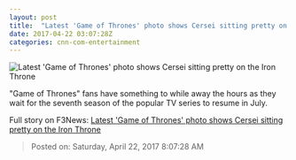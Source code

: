 ```yaml
---
layout: post
title:  "Latest 'Game of Thrones' photo shows Cersei sitting pretty on the Iron Throne"
date: 2017-04-22 03:07:28Z
categories: cnn-com-entertainment
---
```


![Latest 'Game of Thrones' photo shows Cersei sitting pretty on the Iron Throne](http://i2.cdn.cnn.com/cnnnext/dam/assets/170420235802-game-of-thrones-1-super-tease.jpg)

"Game of Thrones" fans have something to while away the hours as they wait for the seventh season of the popular TV series to resume in July.


Full story on F3News: [Latest 'Game of Thrones' photo shows Cersei sitting pretty on the Iron Throne](http://www.f3nws.com/n/dakBCJ)

> Posted on: Saturday, April 22, 2017 8:07:28 AM
